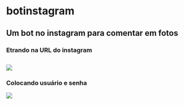 # botinstagram
 Um bot no instagram para comentar em fotos
 -----
### Etrando na URL do instagram 
 ![](https://ik.imagekit.io/cvl9jqbo47c/entrando_na_pag_yPBxCWzGin.png)
 -----
### Colocando usuário e senha
 ![](https://ik.imagekit.io/cvl9jqbo47c/usurario_senha_Ys_IrqSx1.png)
